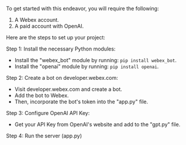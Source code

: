 To get started with this endeavor, you will require the following:

1. A Webex account.
2. A paid account with OpenAI.

Here are the steps to set up your project:

Step 1: Install the necessary Python modules:

- Install the "webex_bot" module by running: `pip install webex_bot`.
- Install the "openai" module by running: `pip install openai`.

Step 2: Create a bot on developer.webex.com:
- Visit developer.webex.com and create a bot.
- Add the bot to Webex.
- Then, incorporate the bot's token into the "app.py" file.

Step 3: Configure OpenAI API Key:
- Get  your API Key from OpenAI's website and add to the "gpt.py" file.

Step 4: Run the server (app.py)
